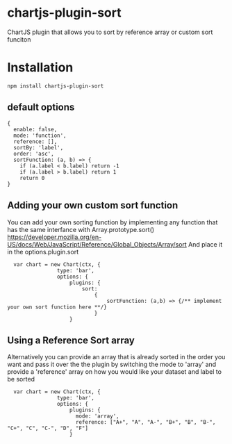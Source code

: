 # chartjs-plugin-sort
ChartJS plugin that allows you to sort by reference array or custom sort funciton 

# Installation
```
npm install chartjs-plugin-sort
```

## default options 
```
{
  enable: false,
  mode: 'function',
  reference: [],
  sortBy: 'label',
  order: 'asc',
  sortFunction: (a, b) => {
    if (a.label < b.label) return -1
    if (a.label > b.label) return 1
    return 0
}
```
## Adding your own custom sort function
You can add your own sorting function by implementing any function that has the same interfance with Array.prototype.sort()
https://developer.mozilla.org/en-US/docs/Web/JavaScript/Reference/Global_Objects/Array/sort
And place it in the options.plugin.sort 

```
  var chart = new Chart(ctx, {
                type: 'bar',
                options: {
                    plugins: {
                        sort:
                            {
                                sortFunction: (a,b) => {/** implement your own sort function here **/}
                            }
                    }
```
                    
## Using a Reference Sort array
Alternatively you can provide an array that is already sorted in the order you want and pass it over the the plugin by switching the mode to 'array' and provide a 'reference' array on how you would like your dataset and label to be sorted

```
  var chart = new Chart(ctx, {
                type: 'bar',
                options: {
                    plugins: {
                      mode: 'array',
                      reference: ["A+", "A", "A-", "B+", "B", "B-", "C+", "C", "C-", "D", "F"]
                    }
